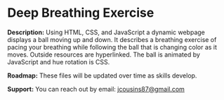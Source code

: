 # Deep Breathing Exercise

**Description:** Using HTML, CSS, and JavaScript a dynamic webpage displays a ball moving up and down. It describes a breathing exercise of pacing your breathing while following the ball that is changing color as it moves. Outside resources are hyperlinked. The ball is animated by JavaScript and hue rotation is CSS.

**Roadmap:** These files will be updated over time as skills develop.

**Support:** You can reach out by email: <jcousins87@gmail.com>
